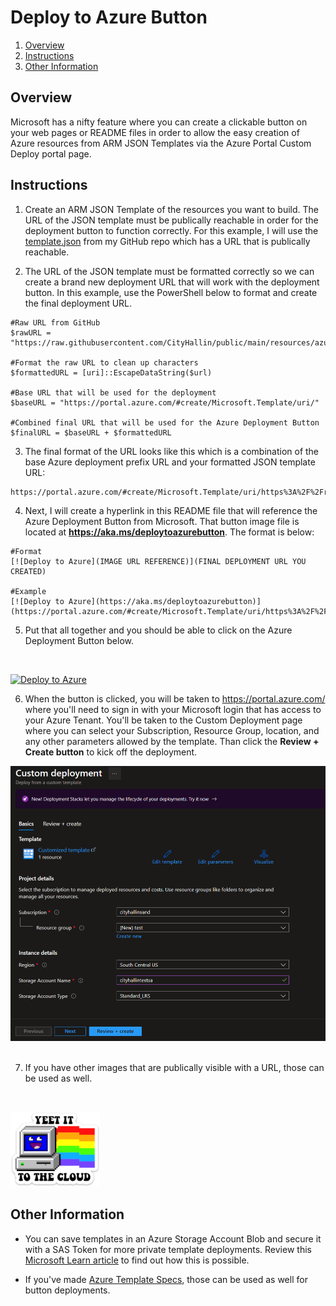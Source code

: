 
# Deploy to Azure Button

1. [Overview](#overview)
2. [Instructions](#instructions)
3. [Other Information](#other)

## Overview <a name="overview"></a>
Microsoft has a nifty feature where you can create a clickable button on your web pages or README files in order to allow the easy creation of Azure resources from ARM JSON Templates via the Azure Portal Custom Deploy portal page. 

## Instructions <a name="instructions"></a>
1. Create an ARM JSON Template of the resources you want to build. The URL of the JSON template must be publically reachable in order for the deployment button to function correctly. For this example, I will use the [template.json](https://raw.githubusercontent.com/CityHallin/public/main/resources/azure/button_deployment/templates/template.json) from my GitHub repo which has a URL that is publically reachable. 

2. The URL of the JSON template must be formatted correctly so we can create a brand new deployment URL that will work with the deployment button. In this example, use the PowerShell below to format and create the final deployment URL.
```
#Raw URL from GitHub
$rawURL = "https://raw.githubusercontent.com/CityHallin/public/main/resources/azure/button_deployment/templates/template.json"

#Format the raw URL to clean up characters
$formattedURL = [uri]::EscapeDataString($url)

#Base URL that will be used for the deployment
$baseURL = "https://portal.azure.com/#create/Microsoft.Template/uri/"

#Combined final URL that will be used for the Azure Deployment Button
$finalURL = $baseURL + $formattedURL

```
3. The final format of the URL looks like this which is a combination of the base Azure deployment prefix URL and your formatted JSON template URL:
```
https://portal.azure.com/#create/Microsoft.Template/uri/https%3A%2F%2Fraw.githubusercontent.com%2FCityHallin%2Fpublic%2Fmain%2Fresources%2Fazure%2Fbutton_deployment%2Ftemplates%2Ftemplate.json
```

4. Next, I will create a hyperlink in this README file that will reference the Azure Deployment Button from Microsoft. That button image file is located at **https://aka.ms/deploytoazurebutton**. The format is below:
```
#Format
[![Deploy to Azure](IMAGE URL REFERENCE)](FINAL DEPLOYMENT URL YOU CREATED)

#Example
[![Deploy to Azure](https://aka.ms/deploytoazurebutton)](https://portal.azure.com/#create/Microsoft.Template/uri/https%3A%2F%2Fraw.githubusercontent.com%2FCityHallin%2Fpublic%2Fmain%2Fresources%2Fazure%2Fbutton_deployment%2Ftemplates%2Ftemplate.json)
```
5. Put that all together and you should be able to click on the Azure Deployment Button below.
<br />

[![Deploy to Azure](https://aka.ms/deploytoazurebutton)](https://portal.azure.com/#create/Microsoft.Template/uri/https%3A%2F%2Fraw.githubusercontent.com%2FCityHallin%2Fpublic%2Fmain%2Fresources%2Fazure%2Fbutton_deployment%2Ftemplates%2Ftemplate.json)

6. When the button is clicked, you will be taken to https://portal.azure.com/ where you'll need to sign in with your Microsoft login that has access to your Azure Tenant. You'll be taken to the Custom Deployment page where you can select your Subscription, Resource Group, location, and any other parameters allowed by the template. Than click the **Review + Create button** to kick off the deployment. 

<img src="./readme-files/custom_deployment.png" width="600px">
<br />
<br />

7. If you have other images that are publically visible with a URL, those can be used as well. 
<br />

[![Deploy to Azure](https://github.com/CityHallin/public/blob/main/resources/azure/button_deployment/readme-files/yeet_to_cloud_small.png?raw=true)](https://portal.azure.com/#create/Microsoft.Template/uri/https%3A%2F%2Fraw.githubusercontent.com%2FCityHallin%2Fpublic%2Fmain%2Fresources%2Fazure%2Fbutton_deployment%2Ftemplates%2Ftemplate.json)


## Other Information <a name="other"></a>
- You can save templates in an Azure Storage Account Blob and secure it with a SAS Token for more private template deployments. Review this [Microsoft Learn article](https://learn.microsoft.com/en-us/azure/azure-resource-manager/templates/deploy-to-azure-button#template-stored-in-azure-storage-account) to find out how this is possible. 

- If you've made [Azure Template Specs](https://learn.microsoft.com/en-us/azure/azure-resource-manager/templates/template-specs?tabs=azure-powershell), those can be used as well for button deployments. 
